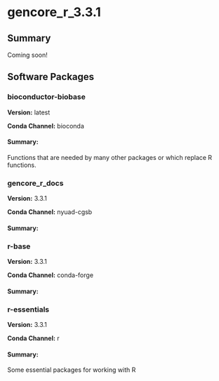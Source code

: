 # gencore_r_3.3.1
## Summary

Coming soon!

## Software Packages

### bioconductor-biobase
**Version:** latest

**Conda Channel:** bioconda

#### Summary:
Functions that are needed by many other packages or which replace R functions.



### gencore_r_docs
**Version:** 3.3.1

**Conda Channel:** nyuad-cgsb

#### Summary:




### r-base
**Version:** 3.3.1

**Conda Channel:** conda-forge

#### Summary:




### r-essentials
**Version:** 3.3.1

**Conda Channel:** r

#### Summary:
Some essential packages for working with R



